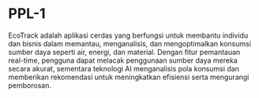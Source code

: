 # PPL-1
EcoTrack adalah aplikasi cerdas yang berfungsi untuk membantu individu dan bisnis dalam memantau, menganalisis, dan mengoptimalkan konsumsi sumber daya seperti air, energi, dan material. Dengan fitur pemantauan real-time, pengguna dapat melacak penggunaan sumber daya mereka secara akurat, sementara teknologi AI menganalisis pola konsumsi dan memberikan rekomendasi untuk meningkatkan efisiensi serta mengurangi pemborosan.
